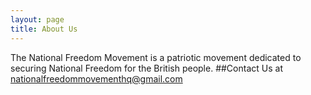 ```yaml
---
layout: page
title: About Us
---
```


The National Freedom Movement is a patriotic movement dedicated to securing National Freedom for the British people.
##Contact Us at nationalfreedommovementhq@gmail.com
